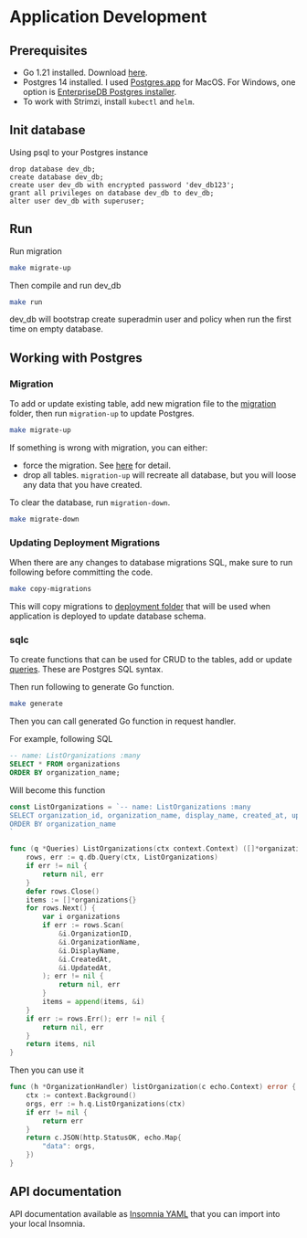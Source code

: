 # Application Development

## Prerequisites

- Go 1.21 installed. Download [here](https://go.dev/dl/).
- Postgres 14 installed. I used [Postgres.app](https://postgresapp.com/) for MacOS. For Windows, one option is [EnterpriseDB Postgres installer](https://www.enterprisedb.com/downloads/postgres-postgresql-downloads).
- To work with Strimzi, install `kubectl` and `helm`.

## Init database

Using psql to your Postgres instance

```
drop database dev_db;
create database dev_db;
create user dev_db with encrypted password 'dev_db123';
grant all privileges on database dev_db to dev_db;
alter user dev_db with superuser;
```

## Run

Run migration

```bash
make migrate-up
```

Then compile and run dev_db

```bash
make run
```

dev_db will bootstrap create superadmin user and policy when run the first time on empty database.

## Working with Postgres

### Migration

To add or update existing table, add new migration file to the [migration](./dev_db/db/migrations/) folder, then run `migration-up` to update Postgres.

```bash
make migrate-up
```

If something is wrong with migration, you can either:
- force the migration. See [here](https://github.com/golang-migrate/migrate/tree/master/cmd/migrate#usage) for detail.
- drop all tables. `migration-up` will recreate all database, but you will loose any data that you have created.

To clear the database, run `migration-down`.

```bash
make migrate-down
```

### Updating Deployment Migrations

When there are any changes to database migrations SQL, make sure to run following before committing the code. 

```bash
make copy-migrations
```

This will copy migrations to [deployment folder](./deploy/compose) that will be used when application is deployed to update database schema.

### sqlc

To create functions that can be used for CRUD to the tables, add or update [queries](./dev_db/db/queries/). These are Postgres SQL syntax. 

Then run following to generate Go function.

```bash
make generate
```

Then you can call generated Go function in request handler.

For example, following SQL
```sql
-- name: ListOrganizations :many
SELECT * FROM organizations
ORDER BY organization_name;
```

Will become this function
```go
const ListOrganizations = `-- name: ListOrganizations :many
SELECT organization_id, organization_name, display_name, created_at, updated_at FROM organizations
ORDER BY organization_name
`

func (q *Queries) ListOrganizations(ctx context.Context) ([]*organizations, error) {
	rows, err := q.db.Query(ctx, ListOrganizations)
	if err != nil {
		return nil, err
	}
	defer rows.Close()
	items := []*organizations{}
	for rows.Next() {
		var i organizations
		if err := rows.Scan(
			&i.OrganizationID,
			&i.OrganizationName,
			&i.DisplayName,
			&i.CreatedAt,
			&i.UpdatedAt,
		); err != nil {
			return nil, err
		}
		items = append(items, &i)
	}
	if err := rows.Err(); err != nil {
		return nil, err
	}
	return items, nil
}
```

Then you can use it
```go
func (h *OrganizationHandler) listOrganization(c echo.Context) error {
	ctx := context.Background()
	orgs, err := h.q.ListOrganizations(ctx)
	if err != nil {
		return err
	}
	return c.JSON(http.StatusOK, echo.Map{
		"data": orgs,
	})
}
```

## API documentation

API documentation available as [Insomnia YAML](./docs) that you can import into your local Insomnia.
